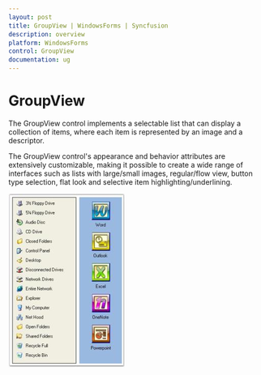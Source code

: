 ```yaml
---
layout: post
title: GroupView | WindowsForms | Syncfusion
description: overview
platform: WindowsForms
control: GroupView
documentation: ug
---
```

# GroupView

The GroupView control implements a selectable list that can display a collection of items, where each item is represented by an image and a descriptor.

The GroupView control's appearance and behavior attributes are extensively customizable, making it possible to create a wide range of interfaces such as lists with large/small images, regular/flow view, button type selection, flat look and selective item highlighting/underlining.

 ![](Overview_images/Overview_img49.jpeg)
